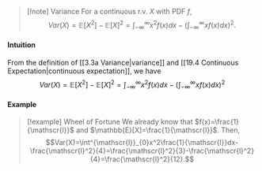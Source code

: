 >[!note] Variance
>For a continuous r.v. $X$ with PDF $f$,
>$$Var(X)=\mathbb{E}[X^2]-\mathbb{E}[X]^2=\int^{\infty}_{-\infty}x^2f(x)dx-\left(\int^{\infty}_{-\infty}xf(x)dx \right)^2.$$
#### Intuition
From the definition of [[3.3a Variance|variance]] and [[19.4 Continuous Expectation|continuous expectation]], we have
$$Var(X)=\mathbb{E}[X^2]-\mathbb{E}[X]^2=\int^{\infty}_{-\infty}x^2f(x)dx-\left(\int^{\infty}_{-\infty}xf(x)dx \right)^2$$
#### Example
>[!example] Wheel of Fortune
> We already know that $f(x)=\frac{1}{\mathscr{l}}$ and $\mathbb{E}[X]=\frac{1}{\mathscr{l}}$. Then,
> $$Var(X)=\int^{\mathscr{l}}_{0}x^2\frac{1}{\mathscr{l}}dx-\frac{\mathscr{l}^2}{4}=\frac{\mathscr{l}^2}{3}-\frac{\mathscr{l}^2}{4}=\frac{\mathscr{l}^2}{12}.$$

